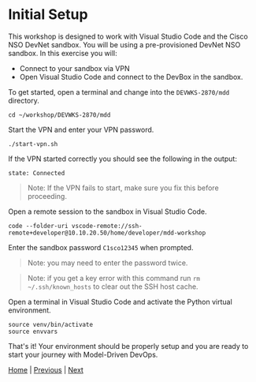 # Initial Setup

This workshop is designed to work with Visual Studio Code and the Cisco NSO DevNet sandbox. You will be using a pre-provisioned DevNet NSO sandbox.  In this exercise you will:

- Connect to your sandbox via VPN
- Open Visual Studio Code and connect to the DevBox in the sandbox.

To get started, open a terminal and change into the `DEVWKS-2870/mdd` directory.

```
cd ~/workshop/DEVWKS-2870/mdd
```

Start the VPN and enter your VPN password.

```
./start-vpn.sh
```
If the VPN started correctly you should see the following in the output:

```
state: Connected
```

> Note: If the VPN fails to start, make sure you fix this before proceeding.

Open a remote session to the sandbox in Visual Studio Code.

```
code --folder-uri vscode-remote://ssh-remote+developer@10.10.20.50/home/developer/mdd-workshop
```

Enter the sandbox password `C1sco12345` when prompted.

> Note: you may need to enter the password twice.

> Note: if you get a key error with this command run `rm ~/.ssh/known_hosts` to clear out the SSH host cache.

Open a terminal in Visual Studio Code and activate the Python virtual environment.

```
source venv/bin/activate
source envvars
```
That's it! Your environment should be properly setup and you are ready to start your journey with Model-Driven DevOps.

[Home](../README.md#workshop-exercises) | [Previous](../README.md#workshop-exercises) | [Next](explore-inventory.md#exploring-the-inventory)

